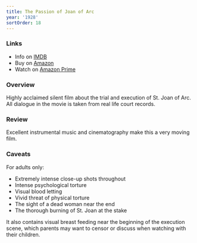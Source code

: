 ```yaml
---
title: The Passion of Joan of Arc
year: '1928'
sortOrder: 18
---
```


### Links

* Info on [IMDB](https://www.imdb.com/title/tt0019254/)
* Buy on [Amazon](https://www.amazon.com/Passion-Joan-Arc-Criterion-Collection/dp/0780022343/)
* Watch on [Amazon Prime](https://www.amazon.com/Passion-Joan-Arc-No-Dialog/dp/B07CZTJGFQ)

### Overview

Highly acclaimed silent film about the trial and execution of St. Joan of Arc. All dialogue in the movie is taken from real life court records.

### Review

Excellent instrumental music and cinematography make this a very moving film.

### Caveats

For adults only:

* Extremely intense close-up shots throughout
* Intense psychological torture
* Visual blood letting
* Vivid threat of physical torture
* The sight of a dead woman near the end
* The thorough burning of St. Joan at the stake

It also contains visual breast feeding near the beginning of the execution scene, which parents may want to censor or discuss when watching with their children.
